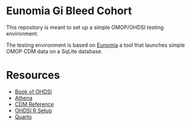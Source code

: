 # Eunomia Gi Bleed Cohort

This repository is meant to set up a simple OMOP/OHDSI testing environment.

The testing environment is based on [Eunomia](https://github.com/OHDSI/Eunomia) a tool that launches simple OMOP CDM data on a SqLite database.

# Resources

- [Book of OHDSI](https://ohdsi.github.io/TheBookOfOhdsi/)
- [Athena](https://athena.ohdsi.org/search-terms/start)
- [CDM Reference](https://ohdsi.github.io/CommonDataModel/cdm54.html)
- [OHDSI R Setup](https://ohdsi.github.io/Hades/rSetup.html)
- [Quarto](https://quarto.org/)